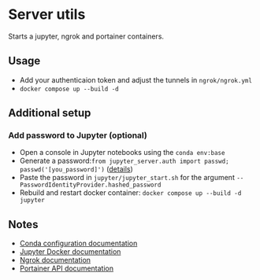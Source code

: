 # Server utils

Starts a jupyter, ngrok and portainer containers.

## Usage

* Add your authenticaion token and adjust the tunnels in `ngrok/ngrok.yml` 
* `docker compose up --build -d`

## Additional setup

### Add password to Jupyter (optional)

* Open a console in Jupyter notebooks using the `conda env:base`
* Generate a password:`from jupyter_server.auth import passwd; passwd('[you_password]')` ([details]((https://jupyter-server.readthedocs.io/en/latest/operators/public-server.html#preparing-a-hashed-password)))
* Paste the password in `jupyter/jupyter_start.sh` for the argument `--PasswordIdentityProvider.hashed_password`
* Rebuild and restart docker container: `docker compose up --build -d jupyter`

## Notes

* [Conda configuration documentation](https://docs.conda.io/projects/conda/en/latest/configuration.html)
* [Jupyter Docker documentation](https://jupyter-docker-stacks.readthedocs.io/en/latest/index.html)
* [Ngrok documentation](https://ngrok.com/docs/http/)
* [Portainer API documentation](https://docs.portainer.io/api/docs)